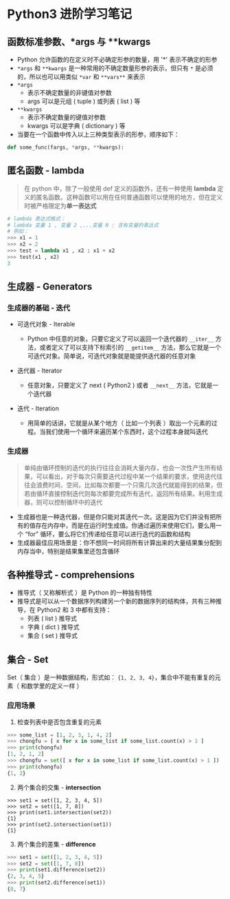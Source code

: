 # Python3 进阶学习笔记

## 函数标准参数、*args 与 **kwargs

* Python 允许函数的在定义时不必确定形参的数量，用 '*' 表示不确定的形参
* `*args` 和 `**kwargs` 是一种常用的不确定数量形参的表示，但只有 `*` 是必须的，所以也可以用类似 `*var` 和 `**vars**` 来表示
* `*args`
  * 表示不确定数量的非键值对参数
  * args 可以是元组 ( tuple ) 或列表 ( list ) 等
* `**kwargs`
  * 表示不确定数量的键值对参数
  * kwargs 可以是字典 ( dictionary ) 等
* 当要在一个函数中传入以上三种类型表示的形参，顺序如下：
``` python
def some_func(fargs, *args, **kwargs):
```
## 匿名函数 - lambda

> 在 python 中，除了一般使用 def 定义的函数外，还有一种使用 **lambda** 定义的匿名函数。这种函数可以用在任何普通函数可以使用的地方，但在定义时被严格限定为**单一表达式**

``` python
# lambda 表达式格式：
# lambda 变量 1 , 变量 2 ,...变量 N : 含有变量的表达式
# 例如：
>>> x1 = 1
>>> x2 = 2
>>> test = lambda x1 , x2 : x1 + x2
>>> test(x1 , x2)
3
```

## 生成器 - Generators

### 生成器的基础 - 迭代

* 可迭代对象 - Iterable
  * Python 中任意的对象，只要它定义了可以返回一个迭代器的 `__iter__` 方法，或者定义了可以支持下标索引的 `__getitem__` 方法，那么它就是一个可迭代对象。简单说，可迭代对象就是能提供迭代器的任意对象

* 迭代器 - Iterator
  * 任意对象，只要定义了 next ( Python2 ) 或者 `__next__` 方法，它就是一个迭代器
* 迭代 - Iteration
  * 用简单的话讲，它就是从某个地方（ 比如一个列表 ）取出一个元素的过程。当我们使用一个循环来遍历某个东西时，这个过程本身就叫迭代
  


### 生成器

> 单纯由循环控制的迭代的执行往往会消耗大量内存，也会一次性产生所有结果，可以看出，对于每次只需要迭代过程中某一个结果的要求，使用迭代往往会浪费时间、空间，比如每次都要一个只需几次迭代就能得到的结果，但若由循环直接控制迭代则每次都要完成所有迭代，返回所有结果。利用生成器，则可以控制循环中的迭代

* 生成器也是一种迭代器，但是你只能对其迭代一次。这是因为它们并没有把所有的值存在内存中，而是在运行时生成值。你通过遍历来使用它们，要么用一个 “for” 
循环，要么将它们传递给任意可以进行迭代的函数和结构
* 生成器最佳应用场景是：你不想同一时间将所有计算出来的大量结果集分配到内存当中，特别是结果集里还包含循环


## 各种推导式 - comprehensions

* 推导式（ 又称解析式 ）是 Python 的一种独有特性
* 推导式是可以从一个数据序列构建另一个新的数据序列的结构体，共有三种推导，在 Python2 和 3 中都有支持：
    * 列表 ( list ) 推导式
    * 字典 ( dict ) 推导式
    * 集合 ( set ) 推导式

## 集合 - Set

Set（ 集合 ）是一种数据结构，形式如： `{1, 2, 3, 4}`，集合中不能有重复的元素（ 和数学里的定义一样 ）

### 应用场景

1. 检查列表中是否包含重复的元素

```python
>>> some_list = [1, 2, 3, 1, 4, 2]
>>> chongfu = [ x for x in some_list if some_list.count(x) > 1 ]
>>> print(chongfu)
[1, 2, 1, 2]
>>> chongfu = set([ x for x in some_list if some_list.count(x) > 1 ])
>>> print(chongfu)
{1, 2}
```

2. 两个集合的交集 - **intersection**

``` pyhton
>>> set1 = set([1, 2, 3, 4, 5])
>>> set2 = set([1, 7, 8])
>>> print(set1.intersection(set2))
{1}
>>> print(set2.intersection(set1))
{1}
```

3. 两个集合的差集 - **difference**

``` python
>>> set1 = set([1, 2, 3, 4, 5])
>>> set2 = set([1, 7, 8])
>>> print(set1.difference(set2))
{2, 3, 4, 5}
>>> print(set2.difference(set1))
{8, 7}
```
